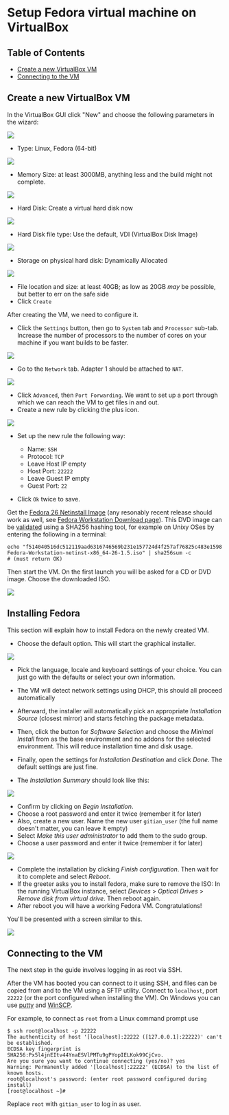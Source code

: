 # Setup Fedora virtual machine on VirtualBox

Table of Contents
------------------

- [Create a new VirtualBox VM](#create-a-new-virtualbox-vm)
- [Connecting to the VM](#connecting-to-the-vm)

Create a new VirtualBox VM
---------------------------
In the VirtualBox GUI click "New" and choose the following parameters in the wizard:

![](figs/create_new_vm_fedora.png)

- Type: Linux, Fedora (64-bit)

![](figs/create_vm_memsize.png)

- Memory Size: at least 3000MB, anything less and the build might not complete.

![](figs/create_vm_hard_disk.png)

- Hard Disk: Create a virtual hard disk now

![](figs/create_vm_hard_disk_file_type.png)

- Hard Disk file type: Use the default, VDI (VirtualBox Disk Image)

![](figs/create_vm_storage_physical_hard_disk.png)

- Storage on physical hard disk: Dynamically Allocated

![](figs/create_vm_file_location_size.png)

- File location and size: at least 40GB; as low as 20GB *may* be possible, but better to err on the safe side
- Click `Create`

After creating the VM, we need to configure it.

- Click the `Settings` button, then go to `System` tab and `Processor` sub-tab. Increase the number of processors to the number of cores on your machine if you want builds to be faster.

![](figs/system_settings.png)

- Go to the `Network` tab. Adapter 1 should be attached to `NAT`.

![](figs/network_settings.png)

- Click `Advanced`, then `Port Forwarding`. We want to set up a port through which we can reach the VM to get files in and out.
- Create a new rule by clicking the plus icon.

![](figs/port_forwarding_rules.png)

- Set up the new rule the following way:
  - Name: `SSH`
  - Protocol: `TCP`
  - Leave Host IP empty
  - Host Port: `22222`
  - Leave Guest IP empty
  - Guest Port: `22`

- Click `Ok` twice to save.

Get the [Fedora 26 Netinstall Image](https://download.fedoraproject.org/pub/fedora/linux/releases/26/Workstation/x86_64/iso/Fedora-Workstation-netinst-x86_64-26-1.5.iso) (any resonably recent release should work as well, see [Fedora Workstation Download page](https://getfedora.org/en/workstation/download/)).
This DVD image can be [validated](https://getfedora.org/verify) using a SHA256 hashing tool, for example on
Unixy OSes by entering the following in a terminal:

    echo "f514040516dc512119aad6316746569b231e157724d4f257af76825c483e1598  Fedora-Workstation-netinst-x86_64-26-1.5.iso" | sha256sum -c
    # (must return OK)

Then start the VM. On the first launch you will be asked for a CD or DVD image. Choose the downloaded ISO.

![](figs/select_startup_disk_fedora.png)

Installing Fedora
------------------

This section will explain how to install Fedora on the newly created VM.

- Choose the default option. This will start the graphical installer.

![](figs/fedora_install_1_boot_menu.png)

- Pick the language, locale and keyboard settings of your choice. You can just go with the defaults or select your own information.

- The VM will detect network settings using DHCP, this should all proceed automatically
- Afterward, the installer will automatically pick an appropriate *Installation Source* (closest mirror) and starts fetching the package metadata.
- Then, click the button for *Software Selection* and choose the *Minimal Install* from as the base environment and no addons for the selected environment. This will reduce installation time and disk usage.
- Finally, open the settings for *Installation Destination* and click *Done*. The default settings are just fine.

- The *Installation Summary* should look like this:

![](figs/fedora_install_2_summary.png)

- Confirm by clicking on *Begin Installation*.
- Choose a root password and enter it twice (remember it for later)
- Also, create a new user. Name the new user `gitian_user` (the full name doesn't matter, you can leave it empty)
- Select *Make this user administrator* to add them to the sudo group.
- Choose a user password and enter it twice (remember it for later)

![](figs/fedora_install_3_users.png)

- Complete the installation by clicking *Finish configuration*. Then wait for it to complete and select *Reboot*.
- If the greeter asks you to install fedora, make sure to remove the ISO: In the running VirtualBox instance, select *Devices* > *Optical Drives* > *Remove disk from virtual drive*. Then reboot again.
- After reboot you will have a working Fedora VM. Congratulations!

You'll be presented with a screen similar to this.

![](figs/fedora_root_login.png)

Connecting to the VM
----------------------
The next step in the guide involves logging in as root via SSH.

After the VM has booted you can connect to it using SSH, and files can be copied from and to the VM using a SFTP utility.
Connect to `localhost`, port `22222` (or the port configured when installing the VM).
On Windows you can use [putty](http://www.chiark.greenend.org.uk/~sgtatham/putty/download.html) and [WinSCP](http://winscp.net/eng/index.php).

For example, to connect as `root` from a Linux command prompt use

```
$ ssh root@localhost -p 22222
The authenticity of host '[localhost]:22222 ([127.0.0.1]:22222)' can't be established.
ECDSA key fingerprint is SHA256:Px5l4jnEItv44YnaESVlPMTu9gPYopIELKok99CjCvo.
Are you sure you want to continue connecting (yes/no)? yes
Warning: Permanently added '[localhost]:22222' (ECDSA) to the list of known hosts.
root@localhost's password: (enter root password configured during install)
[root@localhost ~]#
```

Replace `root` with `gitian_user` to log in as user.
